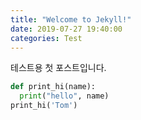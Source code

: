 ```yaml
---
title: "Welcome to Jekyll!"
date: 2019-07-27 19:40:00
categories: Test
---
```

테스트용 첫 포스트입니다.

```python
def print_hi(name):
  print("hello", name)
print_hi('Tom')
```
